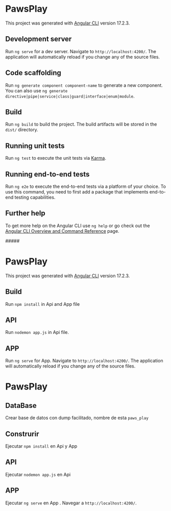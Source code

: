 # PawsPlay

This project was generated with [Angular CLI](https://github.com/angular/angular-cli) version 17.2.3.

## Development server

Run `ng serve` for a dev server. Navigate to `http://localhost:4200/`. The application will automatically reload if you change any of the source files.

## Code scaffolding

Run `ng generate component component-name` to generate a new component. You can also use `ng generate directive|pipe|service|class|guard|interface|enum|module`.

## Build

Run `ng build` to build the project. The build artifacts will be stored in the `dist/` directory.

## Running unit tests

Run `ng test` to execute the unit tests via [Karma](https://karma-runner.github.io).

## Running end-to-end tests

Run `ng e2e` to execute the end-to-end tests via a platform of your choice. To use this command, you need to first add a package that implements end-to-end testing capabilities.

## Further help

To get more help on the Angular CLI use `ng help` or go check out the [Angular CLI Overview and Command Reference](https://angular.io/cli) page.

##### 
# PawsPlay

This project was generated with [Angular CLI](https://github.com/angular/angular-cli) version 17.2.3.

## Build

Run `npm install` in Api and App file

## API

Run `nodemon app.js` in Api file.

## APP

Run `ng serve` for App. Navigate to `http://localhost:4200/`. The application will automatically reload if you change any of the source files.

###
# PawsPlay

## DataBase

Crear base de datos con dump facilitado, nombre de esta `paws_play`

## Construrir

Ejecutar `npm install` en Api y App

## API

Ejecutar `nodemon app.js` en Api

## APP

Ejecutar `ng serve` en App . Navegar a `http://localhost:4200/`.
